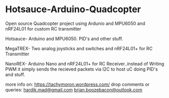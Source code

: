 # Hotsauce-Arduino-Quadcopter
Open source Quadcopter project using Ardunio and MPU6050 and nRF24L01 for custom RC transmitter

Hotsauce- Arduino and MPU6050. PID's and other stuff.

MegaTREX- Two analog joysticks and switches and nRF24L01+ for RC Transmitter

NanoREX-  Arduino Nano and nRF24L01+ for RC Receiver..instead of Writing PWM it simply sends the recieved packets via I2C to host uC doing PID's and stuff.

more info on: https://tachymoron.wordpress.com/
drop comments or queries: hardik.mad@gmail.com
                          brian.boozebacon@outlook.com
